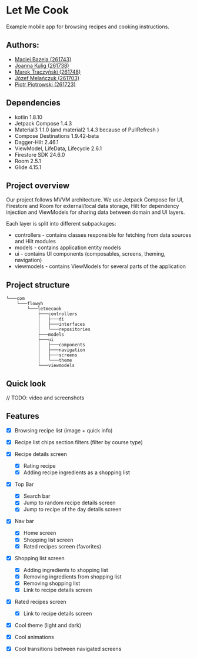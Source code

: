 # Let Me Cook

Example mobile app for browsing recipes and cooking instructions.

## Authors:

- [Maciej Bazela (261743)](https://github.com/Flowyh)
- [Joanna Kulig (261738)](https://github.com/ajzia)
- [Marek Traczyński (261748)](https://github.com/Enigma717)
- [Józef Melańczuk (261703)](https://github.com/RychuKropkaExe)
- [Piotr Piotrowski (261723)](https://github.com/S2n0a0k0e)

## Dependencies

- kotlin 1.8.10
- Jetpack Compose 1.4.3
- Material3 1.1.0 (and material2 1.4.3 because of PullRefresh )
- Compose Destinations 1.9.42-beta
- Dagger-Hilt 2.46.1
- ViewModel, LifeData, Lifecycle 2.6.1
- Firestore SDK 24.6.0
- Room 2.5.1
- Glide 4.15.1

## Project overview

Our project follows MVVM architecture. We use Jetpack Compose for UI, Firestore and Room for 
external/local data storage, Hilt for dependency injection and ViewModels for sharing data between
domain and UI layers.

Each layer is split into different subpackages:
- controllers - contains classes responsible for fetching from data sources and Hilt modules
- models - contains application entity models
- ui - contains UI components (composables, screens, theming, navigation)
- viewmodels - contains ViewModels for several parts of the application

## Project structure

```
└───com
    └───flowyh
        └───letmecook
            ├───controllers
            │   ├───di
            │   ├───interfaces
            │   └───repositories
            ├───models
            ├───ui
            │   ├───components
            │   ├───navigation
            │   ├───screens
            │   └───theme
            └───viewmodels 
```

## Quick look

// TODO: video and screenshots

## Features

- [x] Browsing recipe list (image + quick info)
- [x] Recipe list chips section filters (filter by course type)
- [x] Recipe details screen
  - [x] Rating recipe
  - [x] Adding recipe ingredients as a shopping list
- [x] Top Bar
  - [x] Search bar
  - [x] Jump to random recipe details screen
  - [x] Jump to recipe of the day details screen
- [x] Nav bar  
  - [x] Home screen
  - [x] Shopping list screen
  - [x] Rated recipes screen (favorites)
- [x] Shopping list screen
  - [x] Adding ingredients to shopping list
  - [x] Removing ingredients from shopping list
  - [x] Removing shopping list
  - [x] Link to recipe details screen
- [x] Rated recipes screen
  - [x] Link to recipe details screen

- [x] Cool theme (light and dark)
- [x] Cool animations
- [x] Cool transitions between navigated screens

